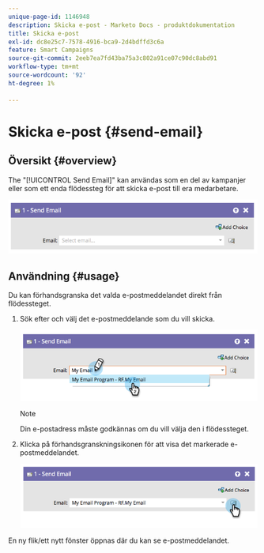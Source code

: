 ```yaml
---
unique-page-id: 1146948
description: Skicka e-post - Marketo Docs - produktdokumentation
title: Skicka e-post
exl-id: dc8e25c7-7578-4916-bca9-2d4bdffd3c6a
feature: Smart Campaigns
source-git-commit: 2eeb7ea7fd43ba75a3c802a91ce07c90dc8abd91
workflow-type: tm+mt
source-wordcount: '92'
ht-degree: 1%

---
```


# Skicka e-post {#send-email}

## Översikt {#overview}

The &quot;[!UICONTROL Send Email]&quot; kan användas som en del av kampanjer eller som ett enda flödessteg för att skicka e-post till era medarbetare.

![](assets/image2014-9-22-10-3a8-3a11.png)

## Användning {#usage}

Du kan förhandsgranska det valda e-postmeddelandet direkt från flödessteget.

1. Sök efter och välj det e-postmeddelande som du vill skicka.

   ![](assets/image2014-9-22-10-3a8-3a15.png)

   >[!NOTE]
   >
   >Din e-postadress måste godkännas om du vill välja den i flödessteget.

1. Klicka på förhandsgranskningsikonen för att visa det markerade e-postmeddelandet.

   ![](assets/image2014-9-22-10-3a8-3a22.png)

En ny flik/ett nytt fönster öppnas där du kan se e-postmeddelandet.
